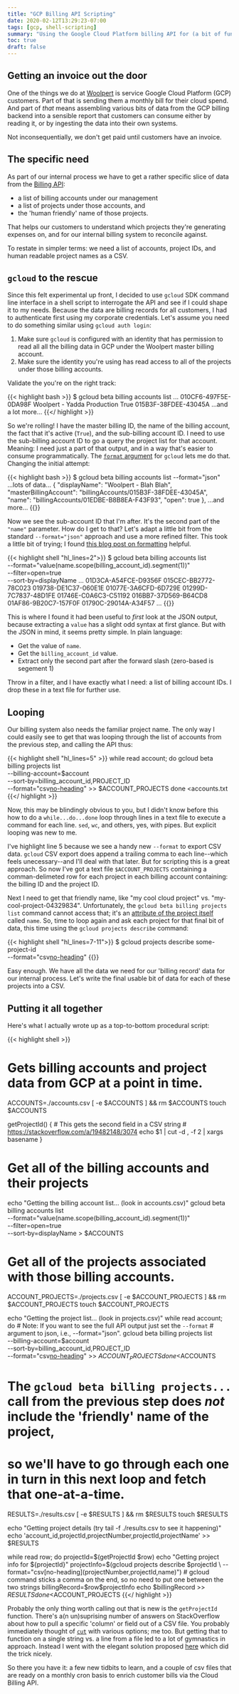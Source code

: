 ```yaml
---
title: "GCP Billing API Scripting"
date: 2020-02-12T13:29:23-07:00
tags: [gcp, shell-scripting]
summary: "Using the Google Cloud Platform billing API for (a bit of fun) and profit"
toc: true
draft: false
---
```


## Getting an invoice out the door

One of the things we do at [Woolpert](https://www.woolpert.com) is service Google Cloud Platform (GCP) customers. Part of that is sending them a monthly bill for their cloud spend. And part of _that_ means assembling various bits of data from the GCP billing backend into a sensible report that customers can consume either by reading it, or by ingesting the data into their own systems.

Not inconsequentially, we don't get paid until customers have an invoice.

## The specific need

As part of our internal process we have to get a rather specific slice of data from the [Billing API](https://cloud.google.com/billing/docs/):

* a list of billing accounts under our management
* a list of projects under those accounts, and
* the 'human friendly' name of those projects.

That helps our customers to understand which projects they're generating expenses on, and for our internal billing system to reconcile against.

To restate in simpler terms: we need a list of accounts, project IDs, and human readable project names as a CSV.

## `gcloud` to the rescue

Since this felt experimental up front, I decided to use `gcloud` SDK command line interface in a shell script to interrogate the API and see if I could shape it to my needs. Because the data are billing records for all customers, I had to authenticate first using my corporate credentials. Let's assume you need to do something similar using `gcloud auth login`:

1. Make sure `gcloud` is configured with an identity that has permission to read all
   all the billing data in GCP under the Woolpert master billing account.
1. Make sure the identity you're using has read access to all of the projects under those
   billing accounts.

Validate the you're on the right track:

{{< highlight bash >}}
$ gcloud beta billing accounts list
...
010CF6-497F5E-0DA98F  Woolpert - Yadda Production    True  015B3F-38FDEE-43045A
...and a lot more...
{{</ highlight >}}

So we're rolling! I have the master billing ID, the name of the billing account, the fact that it's active (`True`), and the sub-billing account ID. I need to use the sub-billing account ID to go a query the project list for that account. Meaning: I need just a part of that output, and in a way that's easier to consume programmatically. The [`format` argument](https://cloud.google.com/sdk/gcloud/reference/topic/formats) for `gcloud` lets me do that. Changing the initial attempt:

{{< highlight bash >}}
$ gcloud beta billing accounts list --format="json"
  ...lots of data...
  {
    "displayName": "Woolpert - Blah Blah",
    "masterBillingAccount": "billingAccounts/015B3F-38FDEE-43045A",
    "name": "billingAccounts/01EDBE-B8B8EA-F43F93",
    "open": true
  },
  ...and more...
{{</highlight>}}

Now we see the sub-account ID that I'm after. It's the second part of the `"name"` parameter. How do I get to that? Let's adapt a little bit from the standard `--format="json"` approach and use a more refined filter. This took a little bit of trying; I found [this blog post on formatting](https://cloud.google.com/blog/products/gcp/filtering-and-formatting-fun-with) helpful.

{{< highlight shell "hl_lines=2">}}
$ gcloud beta billing accounts list \
    --format="value(name.scope(billing_account_id).segment(1))" \
    --filter=open=true \
    --sort-by=displayName
...
01D3CA-A54FCE-D9356F
015CEC-BB2772-78C023
019738-DE1C37-060E1E
01077E-3A6CFD-6D729E
01299D-7C7837-48D1FE
01746E-C0A6C3-C51192
016BB7-37D569-B64CD8
01AF86-9B20C7-157F0F
01790C-29014A-A34F57
...
{{</highlight>}}

This is where I found it had been useful to _first_ look at the JSON output, because extracting a `value` has a slight odd syntax at first glance. But with the JSON in mind, it seems pretty simple. In plain language:

* Get the value of `name`.
* Get the `billing_account_id` value.
* Extract only the second part after the forward slash (zero-based is segement 1)

Throw in a filter, and I have exactly what I need: a list of billing account IDs. I drop these in a text file for further use.

## Looping

Our billing system also needs the familiar project name. The only way I could easily see to get that was looping through the list of accounts from the previous step, and calling  the API thus:

{{< highlight shell "hl_lines=5" >}}
while read account; do
    gcloud beta billing projects list \
        --billing-account=$account \
        --sort-by=billing_account_id,PROJECT_ID \
        --format="csv[no-heading](billingAccountName.segment(1),projectId)" >> $ACCOUNT_PROJECTS
done <accounts.txt
{{</ highlight >}}

Now, this may be blindingly obvious to you, but I didn't know before this how to do a `while...do...done` loop through lines in a text file to execute a command for each line. `sed`, `wc`, and others, yes, with pipes. But explicit looping was new to me.

I've highlight line 5 because we see a handy new `--format` to export CSV data. `gcloud` CSV export does append a trailing comma to each line--which feels unecessary--and I'll deal with that later. But for scripting this is a great approach. So now I've got a text file `$ACCOUNT_PROJECTS` containing a comman-delimeted row for each project in each billing account containing: the billing ID and the project ID.

Next I need to get that friendly name, like "my cool cloud project" vs. "my-cool-project-04329834". Unfortunately, the `gcloud beta billing projects list` command cannot access that; it's an [attribute of the project itself](https://cloud.google.com/resource-manager/reference/rest/v1/projects#Project) called `name`. So, time to loop again and ask each project for that final bit of data, this time using  the `gcloud projects describe` command:

{{< highlight shell "hl_lines=7-11">}}
$ gcloud projects describe some-project-id \
    --format="csv[no-heading](projectNumber,projectId,name)"
{{</highlight>}}

Easy enough. We have all the data we need for our 'billing record' data for our internal process. Let's write the final usable bit of data for each of these projects into a CSV.

## Putting it all together

Here's what I actually wrote up as a top-to-bottom procedural script:

{{< highlight shell >}}
# Gets billing accounts and project data from GCP at a point in time.

ACCOUNTS=./accounts.csv
[ -e $ACCOUNTS ] && rm $ACCOUNTS
touch $ACCOUNTS

getProjectId() {
    # This gets the second field in a CSV string
    # https://stackoverflow.com/a/19482148/3074
    echo $1 | cut -d , -f 2 | xargs basename
}

# Get all of the billing accounts and their projects
echo "Getting the billing account list... (look in accounts.csv)"
gcloud beta billing accounts list \
    --format="value(name.scope(billing_account_id).segment(1))" \
    --filter=open=true \
    --sort-by=displayName > $ACCOUNTS


# Get all of the projects associated with those billing accounts.
ACCOUNT_PROJECTS=./projects.csv
[ -e $ACCOUNT_PROJECTS ] && rm $ACCOUNT_PROJECTS
touch $ACCOUNT_PROJECTS

echo "Getting the project list... (look in projects.csv)"
while read account; do
    # Note: If you want to see the full API output just set the `--format`
    # argument to json, i.e., --format="json".
    gcloud beta billing projects list \
        --billing-account=$account \
        --sort-by=billing_account_id,PROJECT_ID \
        --format="csv[no-heading](billingAccountName.segment(1),projectId)" >> $ACCOUNT_PROJECTS
done <$ACCOUNTS


# The `gcloud beta billing projects...` call from the previous step does *not* include the 'friendly' name of the project,
# so we'll have to go through each one in turn in this next loop and fetch that one-at-a-time.
RESULTS=./results.csv
[ -e $RESULTS ] && rm $RESULTS
touch $RESULTS

echo "Getting project details (try tail -f ./results.csv to see it happening)"
echo 'account_id,projectId,projectNumber,projectId,projectName' >> $RESULTS

while read row; do
    projectId=$(getProjectId $row)
    echo "Getting project info for ${projectId}"
    projectInfo=$(gcloud projects describe $projectId \
        --format="csv[no-heading](projectNumber,projectId,name)")
    # gcloud command sticks a comma on the end, so no need to put one between the two strings
    billingRecord=$row$projectInfo
    echo $billingRecord >> $RESULTS
done <$ACCOUNT_PROJECTS
{{</ highlight >}}

Probably the only thing worth calling out that is new is the `getProjectId` function. There's a(n un)suprising number of answers on StackOverflow about how to pull a specific 'column' or field out of a CSV file. You probably immediately thought of [`cut`](https://linux.die.net/man/1/cut) with various options; me too. But getting that to function on a single string vs. a line from a file led to a lot of gymnastics in approach. Instead I went with the elegant solution proposed [here](https://stackoverflow.com/a/19482148/3074) which did the trick nicely.

So there you have it: a few new tidbits to learn, and a couple of csv files that are ready on a monthly cron basis to enrich customer bills via the Cloud Billing API.
